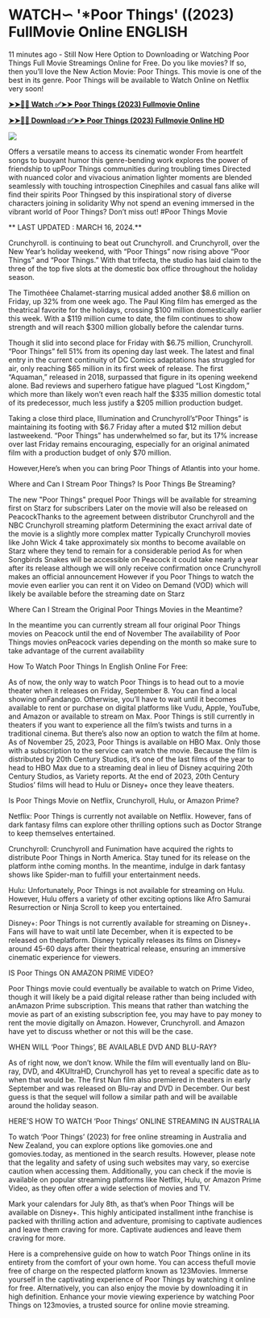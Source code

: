 # <h1>WATCH∽ '*Poor Things' ((2023) FullMovie Online ENGLISH</h1>

11 minutes ago - Still Now Here Option to Downloading or Watching Poor Things Full Movie Streamings Online for Free. Do you like movies? If so, then you’ll love the New Action Movie: Poor Things. This movie is one of the best in its genre. Poor Things will be available to Watch Online on Netflix very soon!

**[➤➤🔴📱 Watch ✅➤➤ Poor Things (2023) Fullmovie Online](https://flixstreamovie.com/en/movie/792307/poor-things)**

**[➤➤🔴📱 Download ✅➤➤ Poor Things (2023) Fullmovie Online HD](https://flixstreamovie.com/en/movie/792307/poor-things)**

[![](https://bankopat.com/wp-content/uploads/2023/03/movie-hub-1.gif)](https://flixstreamovie.com/en/movie/792307/poor-things)

Offers a versatile means to access its cinematic wonder From heartfelt songs to buoyant humor this genre-bending work explores the power of friendship to upPoor Things communities during troubling times Directed with nuanced color and vivacious animation lighter moments are blended seamlessly with touching introspection Cinephiles and casual fans alike will find their spirits Poor Thingsed by this inspirational story of diverse characters joining in solidarity Why not spend an evening immersed in the vibrant world of Poor Things? Don’t miss out! #Poor Things Movie

** LAST UPDATED : MARCH 16, 2024.**

Crunchyroll. is continuing to beat out Crunchyroll. and Crunchyroll, over the New Year’s holiday weekend, with “Poor Things” now rising above “Poor Things” and “Poor Things.” With that trifecta, the studio has laid claim to the three of the top five slots at the domestic box office throughout the holiday season.

The Timothéee Chalamet-starring musical added another $8.6 million on Friday, up 32% from one week ago. The Paul King film has emerged as the theatrical favorite for the holidays, crossing $100 million domestically earlier this week. With a $119 million cume to date, the film continues to show strength and will reach $300 million globally before the calendar turns.

Though it slid into second place for Friday with $6.75 million, Crunchyroll. “Poor Things” fell 51% from its opening day last week. The latest and final entry in the current continuity of DC Comics adaptations has struggled for air, only reaching $65 million in its first week of release. The first “Aquaman,” released in 2018, surpassed that figure in its opening weekend alone. Bad reviews and superhero fatigue have plagued “Lost Kingdom,” which more than likely won’t even reach half the $335 million domestic total of its predecessor, much less justify a $205 million production budget.

Taking a close third place, Illumination and Crunchyroll’s“Poor Things” is maintaining its footing with $6.7 Friday after a muted $12 million debut lastweekend. “Poor Things” has underwhelmed so far, but its 17% increase over last Friday remains encouraging, especially for an original animated film with a production budget of only $70 million.

However,Here’s when you can bring Poor Things of Atlantis into your home.

Where and Can I Stream Poor Things? Is Poor Things Be Streaming?

The new "Poor Things" prequel Poor Things will be available for streaming first on Starz for subscribers Later on the movie will also be released on PeacockThanks to the agreement between distributor Crunchyroll and the NBC Crunchyroll streaming platform Determining the exact arrival date of the movie is a slightly more complex matter Typically Crunchyroll movies like John Wick 4 take approximately six months to become available on Starz where they tend to remain for a considerable period As for when Songbirds Snakes will be accessible on Peacock it could take nearly a year after its release although we will only receive confirmation once Crunchyroll makes an official announcement However if you Poor Things to watch the movie even earlier you can rent it on Video on Demand (VOD) which will likely be available before the streaming date on Starz

Where Can I Stream the Original Poor Things Movies in the Meantime?

In the meantime you can currently stream all four original Poor Things movies on Peacock until the end of November The availability of Poor Things movies onPeacock varies depending on the month so make sure to take advantage of the current availability

How To Watch Poor Things In English Online For Free:

As of now, the only way to watch Poor Things is to head out to a movie theater when it releases on Friday, September 8. You can find a local showing onFandango. Otherwise, you’ll have to wait until it becomes available to rent or purchase on digital platforms like Vudu, Apple, YouTube, and Amazon or available to stream on Max. Poor Things is still currently in theaters if you want to experience all the film’s twists and turns in a traditional cinema. But there’s also now an option to watch the film at home. As of November 25, 2023, Poor Things is available on HBO Max. Only those with a subscription to the service can watch the movie. Because the film is distributed by 20th Century Studios, it’s one of the last films of the year to head to HBO Max due to a streaming deal in lieu of Disney acquiring 20th Century Studios, as Variety reports. At the end of 2023, 20th Century Studios’ films will head to Hulu or Disney+ once they leave theaters.

Is Poor Things Movie on Netflix, Crunchyroll, Hulu, or Amazon Prime?

Netflix: Poor Things is currently not available on Netflix. However, fans of dark fantasy films can explore other thrilling options such as Doctor Strange to keep themselves entertained.

Crunchyroll: Crunchyroll and Funimation have acquired the rights to distribute Poor Things in North America. Stay tuned for its release on the platform inthe coming months. In the meantime, indulge in dark fantasy shows like Spider-man to fulfill your entertainment needs.

Hulu: Unfortunately, Poor Things is not available for streaming on Hulu. However, Hulu offers a variety of other exciting options like Afro Samurai Resurrection or Ninja Scroll to keep you entertained.

Disney+: Poor Things is not currently available for streaming on Disney+. Fans will have to wait until late December, when it is expected to be released on theplatform. Disney typically releases its films on Disney+ around 45-60 days after their theatrical release, ensuring an immersive cinematic experience for viewers.

IS Poor Things ON AMAZON PRIME VIDEO?

Poor Things movie could eventually be available to watch on Prime Video, though it will likely be a paid digital release rather than being included with anAmazon Prime subscription. This means that rather than watching the movie as part of an existing subscription fee, you may have to pay money to rent the movie digitally on Amazon. However, Crunchyroll. and Amazon have yet to discuss whether or not this will be the case.

WHEN WILL ‘Poor Things’, BE AVAILABLE DVD AND BLU-RAY?

As of right now, we don’t know. While the film will eventually land on Blu-ray, DVD, and 4KUltraHD, Crunchyroll has yet to reveal a specific date as to when that would be. The first Nun film also premiered in theaters in early September and was released on Blu-ray and DVD in December. Our best guess is that the sequel will follow a similar path and will be available around the holiday season.

HERE’S HOW TO WATCH ‘Poor Things’ ONLINE STREAMING IN AUSTRALIA

To watch ‘Poor Things’ (2023) for free online streaming in Australia and New Zealand, you can explore options like gomovies.one and gomovies.today, as mentioned in the search results. However, please note that the legality and safety of using such websites may vary, so exercise caution when accessing them. Additionally, you can check if the movie is available on popular streaming platforms like Netflix, Hulu, or Amazon Prime Video, as they often offer a wide selection of movies and TV.

Mark your calendars for July 8th, as that’s when Poor Things will be available on Disney+. This highly anticipated installment inthe franchise is packed with thrilling action and adventure, promising to captivate audiences and leave them craving for more. Captivate audiences and leave them craving for more.

Here is a comprehensive guide on how to watch Poor Things online in its entirety from the comfort of your own home. You can access thefull movie free of charge on the respected platform known as 123Movies. Immerse yourself in the captivating experience of Poor Things by watching it online for free. Alternatively, you can also enjoy the movie by downloading it in high definition. Enhance your movie viewing experience by watching Poor Things on 123movies, a trusted source for online movie streaming.
